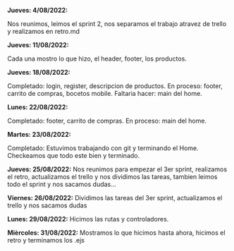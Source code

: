 **Jueves: 4/08/2022:**

Nos reunimos, leimos el sprint 2, nos separamos el trabajo atravez de trello y realizamos en retro.md

**Jueves: 11/08/2022:**

Cada una mostro lo que hizo, el header, footer, los productos. 

**Jueves: 18/08/2022:**

Completado: login, register, descripcion de productos.
En proceso: footer, carrito de compras, bocetos mobile.
Faltaria hacer: main del home.

**Lunes: 22/08/2022:**

Completado: footer, carrito de compras.
En proceso: main del home.

**Martes: 23/08/2022:**

Completado: Estuvimos trabajando con git y terminando el Home.
Checkeamos que todo este bien y terminado.

**Jueves: 25/08/2022:**
Nos reunimos para empezar el 3er sprint, realizamos el retro, actualizamos el trello y nos dividimos las tareas, tambien leimos todo el sprint y nos sacamos dudas...

**Viernes: 26/08/2022:**
Dividimos las tareas del 3er sprint, actualizamos el trello y nos sacamos dudas


**Lunes: 29/08/2022:**
Hicimos las rutas y controladores.

**Mièrcoles: 31/08/2022:**
Mostramos lo que hicimos hasta ahora, hicimos el retro y terminamos los .ejs


